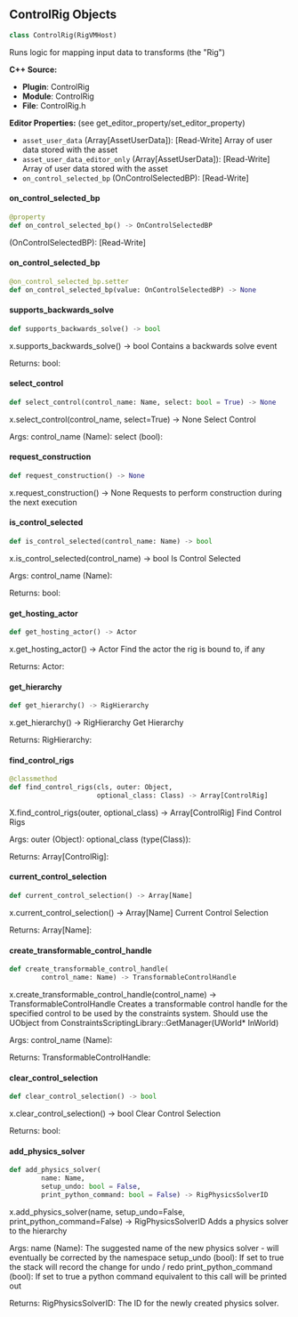 ## ControlRig Objects

```python
class ControlRig(RigVMHost)
```

Runs logic for mapping input data to transforms (the "Rig")

**C++ Source:**

- **Plugin**: ControlRig
- **Module**: ControlRig
- **File**: ControlRig.h

**Editor Properties:** (see get_editor_property/set_editor_property)

- ``asset_user_data`` (Array[AssetUserData]):  [Read-Write] Array of user data stored with the asset
- ``asset_user_data_editor_only`` (Array[AssetUserData]):  [Read-Write] Array of user data stored with the asset
- ``on_control_selected_bp`` (OnControlSelectedBP):  [Read-Write]

<a id="unreal.ControlRig.on_control_selected_bp"></a>

#### on_control_selected_bp

```python
@property
def on_control_selected_bp() -> OnControlSelectedBP
```

(OnControlSelectedBP):  [Read-Write]

<a id="unreal.ControlRig.on_control_selected_bp"></a>

#### on_control_selected_bp

```python
@on_control_selected_bp.setter
def on_control_selected_bp(value: OnControlSelectedBP) -> None
```

<a id="unreal.ControlRig.supports_backwards_solve"></a>

#### supports_backwards_solve

```python
def supports_backwards_solve() -> bool
```

x.supports_backwards_solve() -> bool
Contains a backwards solve event

Returns:
    bool:

<a id="unreal.ControlRig.select_control"></a>

#### select_control

```python
def select_control(control_name: Name, select: bool = True) -> None
```

x.select_control(control_name, select=True) -> None
Select Control

Args:
    control_name (Name): 
    select (bool):

<a id="unreal.ControlRig.request_construction"></a>

#### request_construction

```python
def request_construction() -> None
```

x.request_construction() -> None
Requests to perform construction during the next execution

<a id="unreal.ControlRig.is_control_selected"></a>

#### is_control_selected

```python
def is_control_selected(control_name: Name) -> bool
```

x.is_control_selected(control_name) -> bool
Is Control Selected

Args:
    control_name (Name): 

Returns:
    bool:

<a id="unreal.ControlRig.get_hosting_actor"></a>

#### get_hosting_actor

```python
def get_hosting_actor() -> Actor
```

x.get_hosting_actor() -> Actor
Find the actor the rig is bound to, if any

Returns:
    Actor:

<a id="unreal.ControlRig.get_hierarchy"></a>

#### get_hierarchy

```python
def get_hierarchy() -> RigHierarchy
```

x.get_hierarchy() -> RigHierarchy
Get Hierarchy

Returns:
    RigHierarchy:

<a id="unreal.ControlRig.find_control_rigs"></a>

#### find_control_rigs

```python
@classmethod
def find_control_rigs(cls, outer: Object,
                      optional_class: Class) -> Array[ControlRig]
```

X.find_control_rigs(outer, optional_class) -> Array[ControlRig]
Find Control Rigs

Args:
    outer (Object): 
    optional_class (type(Class)): 

Returns:
    Array[ControlRig]:

<a id="unreal.ControlRig.current_control_selection"></a>

#### current_control_selection

```python
def current_control_selection() -> Array[Name]
```

x.current_control_selection() -> Array[Name]
Current Control Selection

Returns:
    Array[Name]:

<a id="unreal.ControlRig.create_transformable_control_handle"></a>

#### create_transformable_control_handle

```python
def create_transformable_control_handle(
        control_name: Name) -> TransformableControlHandle
```

x.create_transformable_control_handle(control_name) -> TransformableControlHandle
Creates a transformable control handle for the specified control to be used by the constraints system. Should use the UObject from
      ConstraintsScriptingLibrary::GetManager(UWorld* InWorld)

Args:
    control_name (Name): 

Returns:
    TransformableControlHandle:

<a id="unreal.ControlRig.clear_control_selection"></a>

#### clear_control_selection

```python
def clear_control_selection() -> bool
```

x.clear_control_selection() -> bool
Clear Control Selection

Returns:
    bool:

<a id="unreal.ControlRig.add_physics_solver"></a>

#### add_physics_solver

```python
def add_physics_solver(
        name: Name,
        setup_undo: bool = False,
        print_python_command: bool = False) -> RigPhysicsSolverID
```

x.add_physics_solver(name, setup_undo=False, print_python_command=False) -> RigPhysicsSolverID
Adds a physics solver to the hierarchy

Args:
    name (Name): The suggested name of the new physics solver - will eventually be corrected by the namespace
    setup_undo (bool): If set to true the stack will record the change for undo / redo
    print_python_command (bool): If set to true a python command equivalent to this call will be printed out

Returns:
    RigPhysicsSolverID: The ID for the newly created physics solver.

<a id="unreal.ModularRig"></a>